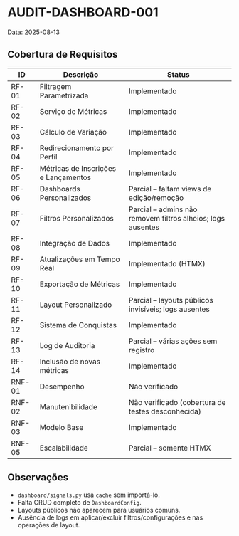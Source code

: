 # AUDIT-DASHBOARD-001

Data: 2025-08-13

## Cobertura de Requisitos

| ID  | Descrição                                 | Status                                              |
|-----|-------------------------------------------|-----------------------------------------------------|
| RF-01 | Filtragem Parametrizada                 | Implementado                                        |
| RF-02 | Serviço de Métricas                     | Implementado                                        |
| RF-03 | Cálculo de Variação                     | Implementado                                        |
| RF-04 | Redirecionamento por Perfil             | Implementado                                        |
| RF-05 | Métricas de Inscrições e Lançamentos    | Implementado                                        |
| RF-06 | Dashboards Personalizados               | Parcial – faltam views de edição/remoção            |
| RF-07 | Filtros Personalizados                  | Parcial – admins não removem filtros alheios; logs ausentes |
| RF-08 | Integração de Dados                     | Implementado                                        |
| RF-09 | Atualizações em Tempo Real              | Implementado (HTMX)                                 |
| RF-10 | Exportação de Métricas                  | Implementado                                        |
| RF-11 | Layout Personalizado                    | Parcial – layouts públicos invisíveis; logs ausentes |
| RF-12 | Sistema de Conquistas                   | Implementado                                        |
| RF-13 | Log de Auditoria                        | Parcial – várias ações sem registro                 |
| RF-14 | Inclusão de novas métricas              | Implementado                                        |
| RNF-01 | Desempenho                             | Não verificado                                      |
| RNF-02 | Manutenibilidade                       | Não verificado (cobertura de testes desconhecida)   |
| RNF-03 | Modelo Base                            | Implementado                                        |
| RNF-05 | Escalabilidade                         | Parcial – somente HTMX                              |

## Observações
- `dashboard/signals.py` usa `cache` sem importá-lo.
- Falta CRUD completo de `DashboardConfig`.
- Layouts públicos não aparecem para usuários comuns.
- Ausência de logs em aplicar/excluir filtros/configurações e nas operações de layout.
